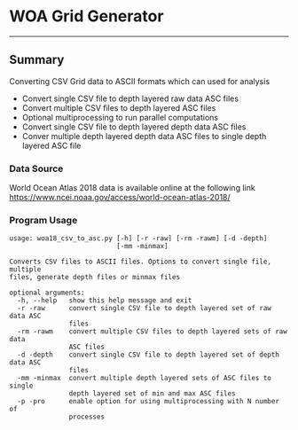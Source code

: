 # WOA Grid Generator
---
## Summary
Converting CSV Grid data to ASCII formats which can used for analysis
- Convert single CSV file to depth layered raw data ASC files
- Convert multiple CSV files to depth layered ASC files
- Optional multiprocessing to run parallel computations
- Convert single CSV file to depth layered depth data ASC files
- Conver multiple depth layered depth data ASC files to single depth layered ASC file


### Data Source
World Ocean Atlas 2018 data is available online at the following link
https://www.ncei.noaa.gov/access/world-ocean-atlas-2018/

### Program Usage
```
usage: woa18_csv_to_asc.py [-h] [-r -raw] [-rm -rawm] [-d -depth]
                           [-mm -minmax]

Converts CSV files to ASCII files. Options to convert single file, multiple
files, generate depth files or minmax files

optional arguments:
  -h, --help   show this help message and exit
  -r -raw      convert single CSV file to depth layered set of raw data ASC
               files
  -rm -rawm    convert multiple CSV files to depth layered sets of raw data
               ASC files
  -d -depth    convert single CSV file to depth layered set of depth data ASC
               files
  -mm -minmax  convert multiple depth layered sets of ASC files to single
               depth layered set of min and max ASC files
  -p -pro      enable option for using multiprocessing with N number of
               processes
```

